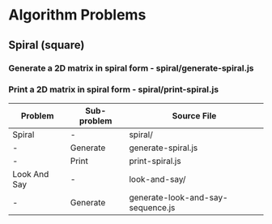 # Algorithm Problems

## Spiral (square)
### Generate a 2D matrix in spiral form - spiral/generate-spiral.js
### Print a 2D matrix in spiral form - spiral/print-spiral.js

Problem       | Sub-problem   | Source File
------------- | ------------- | -------------
Spiral        | -             | spiral/
-             | Generate      | generate-spiral.js
-             | Print         | print-spiral.js
Look And Say  | -             | look-and-say/
-             | Generate      | generate-look-and-say-sequence.js